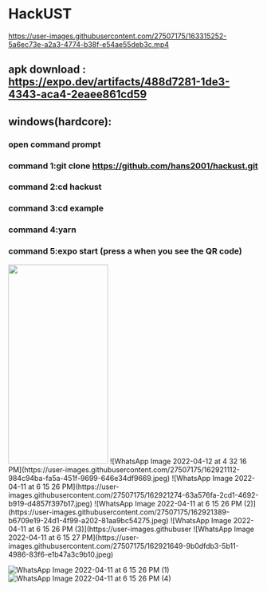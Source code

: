 # HackUST

https://user-images.githubusercontent.com/27507175/163315252-5a6ec73e-a2a3-4774-b38f-e54ae55deb3c.mp4

<!-- ## internal teting (android):https://play.google.com/apps/internaltest/4701466447495174714 -->
## apk download : https://expo.dev/artifacts/488d7281-1de3-4343-aca4-2eaee861cd59
## windows(hardcore):
### open command prompt
### command 1:git clone https://github.com/hans2001/hackust.git
### command 2:cd hackust
### command 3:cd example
### command 4:yarn
### command 5:expo start (press a when you see the QR code) 
<!-- ### reminder : you might need to set up your android studio -->
<!-- ### author : Hans -->

<img src="https://user-images.githubusercontent.com/27507175/162921101-3ecfb8e2-bf04-43c8-8eeb-ba382766b13c.jpeg" width="200" height="400" />
<!-- ![WhatsApp Image 2022-04-12 at 4 32 16 PM (1)](https://user-images.githubusercontent.com/27507175/162921101-3ecfb8e2-bf04-43c8-8eeb-ba382766b13c.jpeg) -->
![WhatsApp Image 2022-04-12 at 4 32 16 PM](https://user-images.githubusercontent.com/27507175/162921112-984c94ba-fa5a-451f-9699-646e34df9669.jpeg)
![WhatsApp Image 2022-04-11 at 6 15 26 PM](https://user-images.githubusercontent.com/27507175/162921274-63a576fa-2cd1-4692-b919-d4857f397b17.jpeg)
![WhatsApp Image 2022-04-11 at 6 15 26 PM (2)](https://user-images.githubusercontent.com/27507175/162921389-b6709e19-24d1-4f99-a202-81aa9bc54275.jpeg)
![WhatsApp Image 2022-04-11 at 6 15 26 PM (3)](https://user-images.githubuser
![WhatsApp Image 2022-04-11 at 6 15 27 PM](https://user-images.githubusercontent.com/27507175/162921649-9b0dfdb3-5b11-4986-83f6-e1b47a3c9b10.jpeg)
<!-- content.com/27507175/162921403-a63115c4-a082-459f-97e8-72add81599c3.jpeg) -->


<!-- ![Uploading WhatsApp Image 2022-04-11 at 6.15.27 PM.jpeg…]() -->
![WhatsApp Image 2022-04-11 at 6 15 26 PM (1)](https://user-images.githubusercontent.com/27507175/162922285-6dacc436-d7cf-4bb6-b492-eda121051220.jpeg)
![WhatsApp Image 2022-04-11 at 6 15 26 PM (4)](https://user-images.githubusercontent.com/27507175/162922449-9d92df5d-90c2-4e00-b8f9-7ce23c64e228.jpeg)
